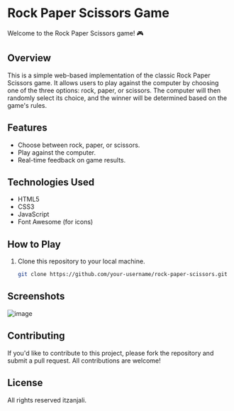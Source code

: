 # Rock Paper Scissors Game

Welcome to the Rock Paper Scissors game! 🎮

## Overview

This is a simple web-based implementation of the classic Rock Paper Scissors game. It allows users to play against the computer by choosing one of the three options: rock, paper, or scissors. The computer will then randomly select its choice, and the winner will be determined based on the game's rules.

## Features

- Choose between rock, paper, or scissors.
- Play against the computer.
- Real-time feedback on game results.

## Technologies Used

- HTML5
- CSS3
- JavaScript
- Font Awesome (for icons)

## How to Play

1. Clone this repository to your local machine.
   ```bash
   git clone https://github.com/your-username/rock-paper-scissors.git
## Screenshots
![image](https://github.com/itzanjali/Rock-Paper-Scissors-Game/assets/130127087/0afa60a4-6036-43ab-86f6-6d1220bb8086)


## Contributing
If you'd like to contribute to this project, please fork the repository and submit a pull request. All contributions are welcome!

## License
All rights reserved itzanjali.
